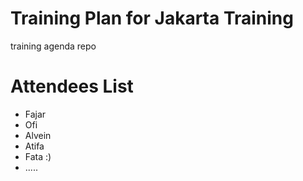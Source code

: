 # Training Plan for Jakarta Training
training agenda repo

# Attendees List

- Fajar
- Ofi
- Alvein
- Atifa
- Fata :)
- .....
